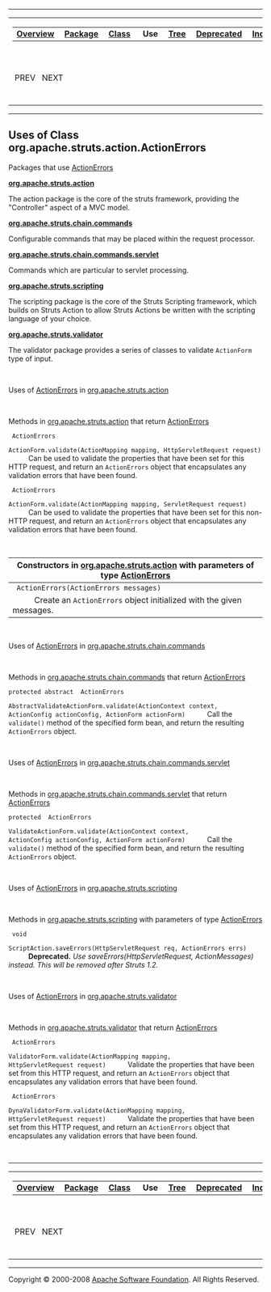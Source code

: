 ------------------------------------------------------------------------

<span id="navbar_top"></span> [](#skip-navbar_top "Skip navigation links")

<table>
<colgroup>
<col width="50%" />
<col width="50%" />
</colgroup>
<tbody>
<tr class="odd">
<td align="left"><span id="navbar_top_firstrow"></span>
<table>
<tbody>
<tr class="odd">
<td align="left"><a href="../../../../../overview-summary.html.md"><strong>Overview</strong></a> </td>
<td align="left"><a href="../package-summary.html.md"><strong>Package</strong></a> </td>
<td align="left"><a href="../../../../../org/apache/struts/action/ActionErrors.html.md" title="class in org.apache.struts.action"><strong>Class</strong></a> </td>
<td align="left"> <strong>Use</strong> </td>
<td align="left"><a href="../package-tree.html.md"><strong>Tree</strong></a> </td>
<td align="left"><a href="../../../../../deprecated-list.html.md"><strong>Deprecated</strong></a> </td>
<td align="left"><a href="../../../../../index-all.html.md"><strong>Index</strong></a> </td>
<td align="left"><a href="../../../../../help-doc.html.md"><strong>Help</strong></a> </td>
</tr>
</tbody>
</table></td>
<td align="left"></td>
</tr>
<tr class="even">
<td align="left"> PREV   NEXT</td>
<td align="left"><a href="../../../../../index.html.md?org/apache/struts/action//class-useActionErrors.html"><strong>FRAMES</strong></a>    <a href="ActionErrors.html"><strong>NO FRAMES</strong></a>    
<a href="../../../../../allclasses-noframe.html.md"><strong>All Classes</strong></a></td>
</tr>
</tbody>
</table>

<span id="skip-navbar_top"></span>

------------------------------------------------------------------------

**Uses of Class
 org.apache.struts.action.ActionErrors**
----------------------------------------

Packages that use [ActionErrors](../../../../../org/apache/struts/action/ActionErrors.html.md "class in org.apache.struts.action")

[**org.apache.struts.action**](#org.apache.struts.action)

The action package is the core of the struts framework, providing the "Controller" aspect of a MVC model. 

[**org.apache.struts.chain.commands**](#org.apache.struts.chain.commands)

Configurable commands that may be placed within the request processor. 

[**org.apache.struts.chain.commands.servlet**](#org.apache.struts.chain.commands.servlet)

Commands which are particular to servlet processing. 

[**org.apache.struts.scripting**](#org.apache.struts.scripting)

The scripting package is the core of the Struts Scripting framework, which builds on Struts Action to allow Struts Actions be written with the scripting language of your choice. 

[**org.apache.struts.validator**](#org.apache.struts.validator)

The validator package provides a series of classes to validate `ActionForm` type of input. 

 

<span id="org.apache.struts.action"></span>

Uses of [ActionErrors](../../../../../org/apache/struts/action/ActionErrors.html.md "class in org.apache.struts.action") in [org.apache.struts.action](../../../../../org/apache/struts/action/package-summary.html)

 

Methods in [org.apache.struts.action](../../../../../org/apache/struts/action/package-summary.html.md) that return [ActionErrors](../../../../../org/apache/struts/action/ActionErrors.html "class in org.apache.struts.action")

` ActionErrors`

`ActionForm.validate(ActionMapping mapping, HttpServletRequest request)`
           Can be used to validate the properties that have been set for this HTTP request, and return an `ActionErrors` object that encapsulates any validation errors that have been found.

` ActionErrors`

`ActionForm.validate(ActionMapping mapping, ServletRequest request)`
           Can be used to validate the properties that have been set for this non-HTTP request, and return an `ActionErrors` object that encapsulates any validation errors that have been found.

 

| Constructors in [org.apache.struts.action](../../../../../org/apache/struts/action/package-summary.html.md) with parameters of type [ActionErrors](../../../../../org/apache/struts/action/ActionErrors.html "class in org.apache.struts.action") |
|------------------------------------------------------------------------------------------------------------------------------------------------------------------------------------------------------------------------------------------------|
| ` ActionErrors(ActionErrors messages)`                                                                                                                                                                                                         
            Create an `ActionErrors` object initialized with the given messages.                                                                                                                                                                 |

 

<span id="org.apache.struts.chain.commands"></span>

Uses of [ActionErrors](../../../../../org/apache/struts/action/ActionErrors.html.md "class in org.apache.struts.action") in [org.apache.struts.chain.commands](../../../../../org/apache/struts/chain/commands/package-summary.html)

 

Methods in [org.apache.struts.chain.commands](../../../../../org/apache/struts/chain/commands/package-summary.html.md) that return [ActionErrors](../../../../../org/apache/struts/action/ActionErrors.html "class in org.apache.struts.action")

`protected abstract  ActionErrors`

`AbstractValidateActionForm.validate(ActionContext context, ActionConfig actionConfig, ActionForm actionForm)`
           Call the `validate()` method of the specified form bean, and return the resulting `ActionErrors` object.

 

<span id="org.apache.struts.chain.commands.servlet"></span>

Uses of [ActionErrors](../../../../../org/apache/struts/action/ActionErrors.html.md "class in org.apache.struts.action") in [org.apache.struts.chain.commands.servlet](../../../../../org/apache/struts/chain/commands/servlet/package-summary.html)

 

Methods in [org.apache.struts.chain.commands.servlet](../../../../../org/apache/struts/chain/commands/servlet/package-summary.html.md) that return [ActionErrors](../../../../../org/apache/struts/action/ActionErrors.html "class in org.apache.struts.action")

`protected  ActionErrors`

`ValidateActionForm.validate(ActionContext context, ActionConfig actionConfig, ActionForm actionForm)`
           Call the `validate()` method of the specified form bean, and return the resulting `ActionErrors` object.

 

<span id="org.apache.struts.scripting"></span>

Uses of [ActionErrors](../../../../../org/apache/struts/action/ActionErrors.html.md "class in org.apache.struts.action") in [org.apache.struts.scripting](../../../../../org/apache/struts/scripting/package-summary.html)

 

Methods in [org.apache.struts.scripting](../../../../../org/apache/struts/scripting/package-summary.html.md) with parameters of type [ActionErrors](../../../../../org/apache/struts/action/ActionErrors.html "class in org.apache.struts.action")

` void`

`ScriptAction.saveErrors(HttpServletRequest req, ActionErrors errs)`
           **Deprecated.** *Use saveErrors(HttpServletRequest, ActionMessages) instead. This will be removed after Struts 1.2.*

 

<span id="org.apache.struts.validator"></span>

Uses of [ActionErrors](../../../../../org/apache/struts/action/ActionErrors.html.md "class in org.apache.struts.action") in [org.apache.struts.validator](../../../../../org/apache/struts/validator/package-summary.html)

 

Methods in [org.apache.struts.validator](../../../../../org/apache/struts/validator/package-summary.html.md) that return [ActionErrors](../../../../../org/apache/struts/action/ActionErrors.html "class in org.apache.struts.action")

` ActionErrors`

`ValidatorForm.validate(ActionMapping mapping, HttpServletRequest request)`
           Validate the properties that have been set from this HTTP request, and return an `ActionErrors` object that encapsulates any validation errors that have been found.

` ActionErrors`

`DynaValidatorForm.validate(ActionMapping mapping, HttpServletRequest request)`
           Validate the properties that have been set from this HTTP request, and return an `ActionErrors` object that encapsulates any validation errors that have been found.

 

------------------------------------------------------------------------

<span id="navbar_bottom"></span> [](#skip-navbar_bottom "Skip navigation links")

<table>
<colgroup>
<col width="50%" />
<col width="50%" />
</colgroup>
<tbody>
<tr class="odd">
<td align="left"><span id="navbar_bottom_firstrow"></span>
<table>
<tbody>
<tr class="odd">
<td align="left"><a href="../../../../../overview-summary.html.md"><strong>Overview</strong></a> </td>
<td align="left"><a href="../package-summary.html.md"><strong>Package</strong></a> </td>
<td align="left"><a href="../../../../../org/apache/struts/action/ActionErrors.html.md" title="class in org.apache.struts.action"><strong>Class</strong></a> </td>
<td align="left"> <strong>Use</strong> </td>
<td align="left"><a href="../package-tree.html.md"><strong>Tree</strong></a> </td>
<td align="left"><a href="../../../../../deprecated-list.html.md"><strong>Deprecated</strong></a> </td>
<td align="left"><a href="../../../../../index-all.html.md"><strong>Index</strong></a> </td>
<td align="left"><a href="../../../../../help-doc.html.md"><strong>Help</strong></a> </td>
</tr>
</tbody>
</table></td>
<td align="left"></td>
</tr>
<tr class="even">
<td align="left"> PREV   NEXT</td>
<td align="left"><a href="../../../../../index.html.md?org/apache/struts/action//class-useActionErrors.html"><strong>FRAMES</strong></a>    <a href="ActionErrors.html"><strong>NO FRAMES</strong></a>    
<a href="../../../../../allclasses-noframe.html.md"><strong>All Classes</strong></a></td>
</tr>
</tbody>
</table>

<span id="skip-navbar_bottom"></span>

------------------------------------------------------------------------

Copyright © 2000-2008 [Apache Software Foundation](http://www.apache.org/). All Rights Reserved.
